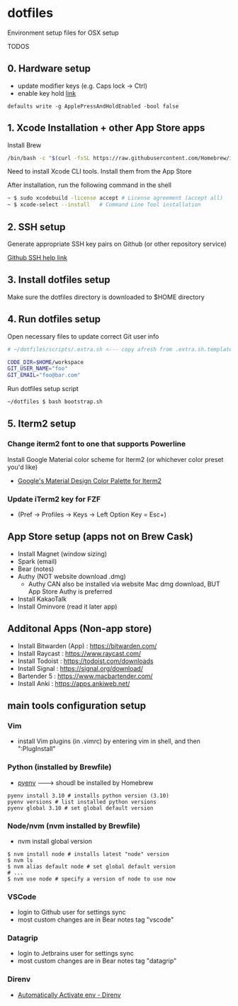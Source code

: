 # dotfiles

Environment setup files for OSX setup

TODOS

## 0. Hardware setup

- update modifier keys (e.g. Caps lock -> Ctrl)
- enable key hold [link](https://www.macworld.com/article/351347/how-to-activate-key-repetition-through-the-macos-terminal.html)

```
defaults write -g ApplePressAndHoldEnabled -bool false
```

## 1. Xcode Installation + other App Store apps

Install Brew

```bash
/bin/bash -c "$(curl -fsSL https://raw.githubusercontent.com/Homebrew/install/HEAD/install.sh)"
```

Need to install Xcode CLI tools.  Install them from the App Store

After installation, run the following command in the shell

```bash
~ $ sudo xcodebuild -license accept # License agreement (accept all)
~ $ xcode-select --install   # Command Line Tool installation
```

## 2. SSH setup

Generate appropriate SSH key pairs on Github (or other repository service)

[Github SSH help link](https://help.github.com/articles/connecting-to-github-with-ssh/)

## 3. Install dotfiles setup

Make sure the dotfiles directory is downloaded to $HOME directory

## 4. Run dotfiles setup

Open necessary files to update correct Git user info

```bash
# ~/dotfiles/scripts/.extra.sh <--- copy afresh from .extra.sh.template

CODE_DIR=$HOME/workspace
GIT_USER_NAME="foo"
GIT_EMAIL="foo@bar.com"
```

Run dotfiles setup script

```bash
~/dotfiles $ bash bootstrap.sh
```

## 5. Iterm2 setup

### Change iterm2 font to one that supports Powerline

Install Google Material color scheme for Iterm2 (or whichever color preset you'd like)

- [Google's Material Design Color Palette for Iterm2](https://github.com/MartinSeeler/iterm2-material-design)

### Update iTerm2 key for FZF

- (Pref -> Profiles -> Keys -> Left Option Key = Esc+)

## App Store setup (apps not on Brew Cask)

- Install Magnet (window sizing)
- Spark (email)
- Bear (notes)
- Authy (NOT website download .dmg)
  - Authy CAN also be installed via website Mac dmg download, BUT App Store Authy is preferred
- Install KakaoTalk
- Install Ominvore (read it later app)

## Additonal Apps (Non-app store)

- Install Bitwarden (App) : <https://bitwarden.com/>
- Install Raycast : <https://www.raycast.com/>
- Install Todoist : <https://todoist.com/downloads>
- Install Signal : <https://signal.org/download/>
- Bartender 5 : <https://www.macbartender.com/>
- Install Anki : <https://apps.ankiweb.net/>

## main tools configuration setup

### Vim

- install Vim plugins (in .vimrc) by entering vim in shell, and then ":PlugInstall"

### Python (installed by Brewfile)

- [pyenv](https://github.com/pyenv/pyenv) ---> shoudl be installed by Homebrew

```shell
pyenv install 3.10 # installs python version (3.10)
pyenv versions # list installed python versions
pyenv global 3.10 # set global default version
```

### Node/nvm (nvm installed by Brewfile)

- nvm install global version

```shell
$ nvm install node # installs latest "node" version
$ nvm ls
$ nvm alias default node # set global default version
# ...
$ nvm use node # specify a version of node to use now
```

### VSCode

- login to Github user for settings sync
- most custom changes are in Bear notes tag "vscode"

### Datagrip

- login to Jetbrains user for settings sync
- most custom changes are in Bear notes tag "datagrip"

### Direnv

- [Automatically Activate env - Direnv](https://direnv.net/)
